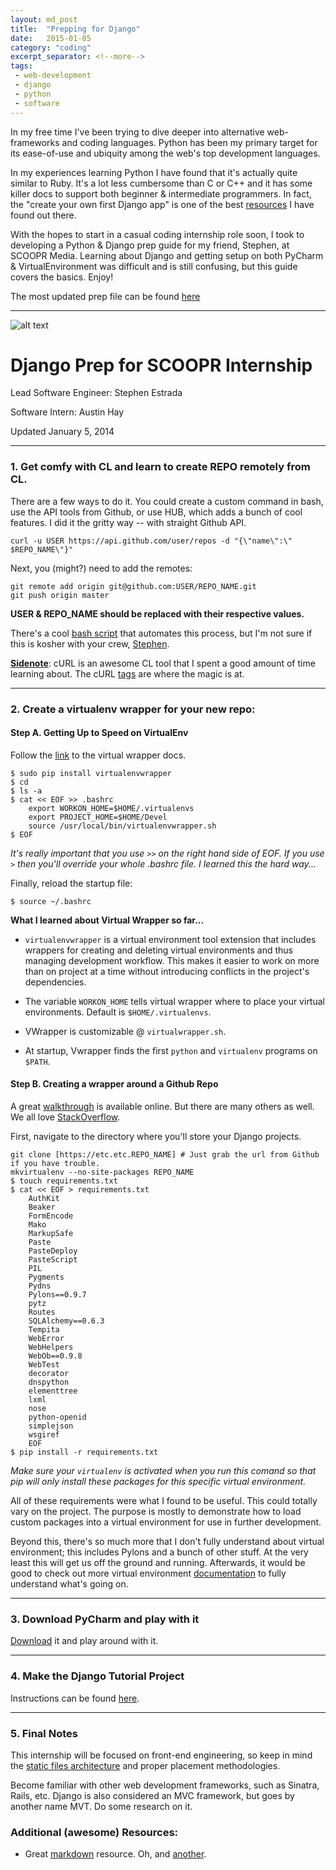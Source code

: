 ```yaml
---
layout: md_post
title:  "Prepping for Django"
date:   2015-01-05
category: "coding"
excerpt_separator: <!--more-->
tags:
 - web-development
 - django
 - python
 - software
---
```


In my free time I've been trying to dive deeper into alternative web-frameworks and coding languages. Python has been my primary target for its ease-of-use and ubiquity among the web's top development languages. 

<!--more-->

In my experiences learning Python I have found that it's actually quite similar to Ruby. It's a lot less cumbersome than C or C++ and it has some killer docs to support both beginner &amp; intermediate programmers. In fact, the "create your own first Django app" is one of the best [resources](https://docs.djangoproject.com/en/1.7/intro/tutorial01/) I have found out there.

With the hopes to start in a casual coding internship role soon, I took to developing a Python &amp; Django prep guide for my friend, Stephen, at SCOOPR Media. Learning about Django and getting setup on both PyCharm &amp; VirtualEnvironment was difficult and is still confusing, but this guide covers the basics. Enjoy!

The most updated prep file can be found [here](https://github.com/AustinHay/django_tutorial/blob/master/django_prep.md)

---

![alt text](https://media.licdn.com/media/p/2/005/0a3/019/1fbd870.png)

Django Prep for SCOOPR Internship
=================================

Lead Software Engineer: Stephen Estrada

Software Intern: Austin Hay

Updated January 5, 2014

---

### 1. Get comfy with CL and learn to create REPO remotely from CL. ###

There are a few ways to do it. You could create a custom command in bash, use the API tools from Github, or use HUB, which adds a bunch of cool features. I did it the gritty way -- with straight Github API.

    curl -u USER https://api.github.com/user/repos -d "{\"name\":\" $REPO_NAME\"}"


Next, you (might?) need to add the remotes:

    git remote add origin git@github.com:USER/REPO_NAME.git
    git push origin master

**USER &amp; REPO_NAME should be replaced with their respective values.**

There's a cool [bash script](https://gist.github.com/robwierzbowski/5430952) that automates this process, but I'm not sure if this is kosher with your crew, [Stephen](https://github.com/stcrestrada).

<u><b>Sidenote</b></u>: cURL is an awesome CL tool that I spent a good amount of time learning about. The cURL [tags](http://curl.haxx.se/docs/manpage.html) are where the magic is at.

---

### 2. Create a virtualenv wrapper for your new repo:

#### Step A. Getting Up to Speed on VirtualEnv ####

Follow the [link](http://virtualenvwrapper.readthedocs.org/en/latest/) to the virtual wrapper docs.

    $ sudo pip install virtualenvwrapper
    $ cd
    $ ls -a
    $ cat << EOF >> .bashrc 
    	export WORKON_HOME=$HOME/.virtualenvs
    	export PROJECT_HOME=$HOME/Devel
    	source /usr/local/bin/virtualenvwrapper.sh
    $ EOF

*It's really important that you use ```>>``` on the right hand side of EOF. If you use ```>``` then you'll override your whole .bashrc file. I learned this the hard way...*

Finally, reload the startup file:

    $ source ~/.bashrc

**What I learned about Virtual Wrapper so far...**

* ```virtualenvwrapper``` is a virtual environment tool extension that includes wrappers for creating and deleting virtual environments and thus managing development workflow. This makes it easier to work on more than on project at a time without introducing conflicts in the project's dependencies.

* The variable ```WORKON_HOME``` tells virtual wrapper where to place your virtual environments. Default is ```$HOME/.virtualenvs```. 

* VWrapper is customizable @ ```virtualwrapper.sh```.

* At startup, Vwrapper finds the first ```python``` and ```virtualenv``` programs on ```$PATH```. 

#### Step B. Creating a wrapper around a Github Repo ####

A great [walkthrough](https://github.com/zookeepr/zookeepr/wiki/Creating-a-Development-Environment-with-pip-and-virtualenv) is available online. But there are many others as well. We all love [StackOverflow](http://stackoverflow.com/).

First, navigate to the directory where you'll store your Django projects.

    git clone [https://etc.etc.REPO_NAME] # Just grab the url from Github if you have trouble.
    mkvirtualenv --no-site-packages REPO_NAME
    $ touch requirements.txt
    $ cat << EOF > requirements.txt
        AuthKit
        Beaker
        FormEncode
        Mako
        MarkupSafe
        Paste
        PasteDeploy
        PasteScript
        PIL
        Pygments
        Pydns
        Pylons==0.9.7
        pytz
        Routes
        SQLAlchemy==0.6.3
        Tempita
        WebError
        WebHelpers
        WebOb==0.9.8
        WebTest
        decorator
        dnspython
        elementtree
        lxml
        nose
        python-openid
        simplejson
        wsgiref 
        EOF
    $ pip install -r requirements.txt 

*Make sure your ```virtualenv``` is activated when you run this comand so that pip will only install these packages for this specific virtual environment.*

All of these requirements were what I found to be useful. This could totally vary on the project. The purpose is mostly to demonstrate how to load custom packages into a virtual environment for use in further development.

Beyond this, there's so much more that I don't fully understand about virtual environment; this includes Pylons and a bunch of other stuff. At the very least this will get us off the ground and running. Afterwards, it would be good to check out more virtual environment [documentation](http://virtualenvwrapper.readthedocs.org/en/latest/index.html) to fully understand what's going on.

---

### 3. Download PyCharm and play with it ###

[Download](https://www.jetbrains.com/pycharm/download/) it and play around with it.

---

### 4. Make the Django Tutorial Project ###

Instructions can be found [here](https://docs.djangoproject.com/en/1.7/intro/tutorial01/).

---

### 5. Final Notes ###

This internship will be focused on front-end engineering, so keep in mind the [static files architecture](https://docs.djangoproject.com/en/1.7/howto/static-files/) and proper placement methodologies.

Become familiar with other web development frameworks, such as Sinatra, Rails, etc. Django is also considered an MVC framework, but goes by another name MVT. Do some research on it.  

### Additional (awesome) Resources: ###

* Great [markdown](https://github.com/adam-p/markdown-here/wiki/Markdown-Cheatsheet) resource. Oh, and [another](http://nestacms.com/docs/creating-content/markdown-cheat-sheet).